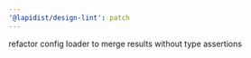 ```yaml
---
'@lapidist/design-lint': patch
---
```


refactor config loader to merge results without type assertions
